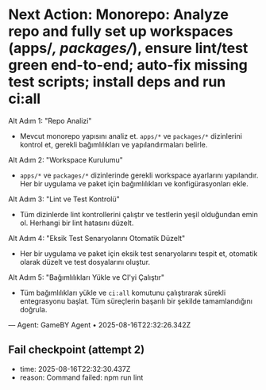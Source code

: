 # Next Action: Monorepo: Analyze repo and fully set up workspaces (apps/*, packages/*), ensure lint/test green end-to-end; auto-fix missing test scripts; install deps and run ci:all

Alt Adım 1: "Repo Analizi"
- Mevcut monorepo yapısını analiz et. `apps/*` ve `packages/*` dizinlerini kontrol et, gerekli bağımlılıkları ve yapılandırmaları belirle.

Alt Adım 2: "Workspace Kurulumu"
- `apps/*` ve `packages/*` dizinlerinde gerekli workspace ayarlarını yapılandır. Her bir uygulama ve paket için bağımlılıkları ve konfigürasyonları ekle.

Alt Adım 3: "Lint ve Test Kontrolü"
- Tüm dizinlerde lint kontrollerini çalıştır ve testlerin yeşil olduğundan emin ol. Herhangi bir lint hatasını düzelt.

Alt Adım 4: "Eksik Test Senaryolarını Otomatik Düzelt"
- Her bir uygulama ve paket için eksik test senaryolarını tespit et, otomatik olarak düzelt ve test dosyalarını oluştur.

Alt Adım 5: "Bağımlılıkları Yükle ve CI'yi Çalıştır"
- Tüm bağımlılıkları yükle ve `ci:all` komutunu çalıştırarak sürekli entegrasyonu başlat. Tüm süreçlerin başarılı bir şekilde tamamlandığını doğrula.

— Agent: GameBY Agent • 2025-08-16T22:32:26.342Z


## Fail checkpoint (attempt 2)
- time: 2025-08-16T22:32:30.437Z
- reason: Command failed: npm run lint

